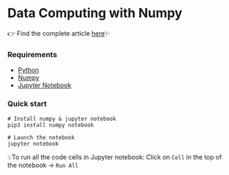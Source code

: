 # Data Computing with Numpy

👉 Find the complete article [here](https://jamieinca.medium.com/data-computing-with-python-b767ee58b19d)✨

### Requirements

- [Python](https://www.python.org/)
- [Numpy](https://numpy.org/)
- [Jupyter Notebook](https://jupyter.org/)

### Quick start

```
# Install numpy & jupyter notebook
pip3 install numpy notebook

# Launch the notebook
jupyter notebook
```

💡To run all the code cells in Jupyter notebook:
Click on `Cell` in the top of the notebook → `Run All`
